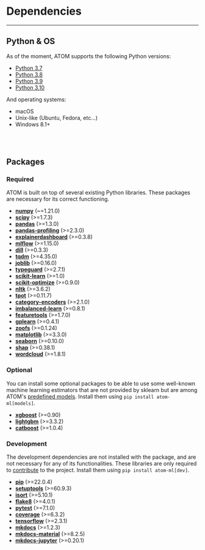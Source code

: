 # Dependencies
--------------

## Python & OS

As of the moment, ATOM supports the following Python versions:

* [Python 3.7](https://www.python.org/downloads/release/python-370/)
* [Python 3.8](https://www.python.org/downloads/release/python-380/)
* [Python 3.9](https://www.python.org/downloads/release/python-390/)
* [Python 3.10](https://www.python.org/downloads/release/python-3100/)

And operating systems:

 * macOS
 * Unix-like (Ubuntu, Fedora, etc...)
 * Windows 8.1+

<br><br>


## Packages

### Required

ATOM is built on top of several existing Python libraries. These
packages are necessary for its correct functioning.

* **[numpy](https://numpy.org/)** (~=1.21.0)
* **[scipy](https://www.scipy.org/)** (>=1.7.3)
* **[pandas](https://pandas.pydata.org/)** (>=1.3.0)
* **[pandas-profiling](https://pandas-profiling.github.io/pandas-profiling/docs/)** (>=2.3.0)
* **[explainerdashboard](https://explainerdashboard.readthedocs.io/en/latest/)** (>=0.3.8)
* **[mlflow](https://mlflow.org/)** (>=1.15.0)
* **[dill](https://pypi.org/project/dill/)** (>=0.3.3)
* **[tqdm](https://tqdm.github.io/)** (>=4.35.0)
* **[joblib](https://joblib.readthedocs.io/en/latest/)** (>=0.16.0)
* **[typeguard](https://typeguard.readthedocs.io/en/latest/)** (>=2.7.1)
* **[scikit-learn](https://scikit-learn.org/stable/)** (>=1.0)
* **[scikit-optimize](https://scikit-optimize.github.io/stable/)** (>=0.9.0)
* **[nltk](https://www.nltk.org/)** (>=3.6.2)
* **[tpot](http://epistasislab.github.io/tpot/)** (>=0.11.7)
* **[category-encoders](https://contrib.scikit-learn.org/categorical-encoding/index.html)** (>=2.1.0)
* **[imbalanced-learn](https://imbalanced-learn.readthedocs.io/en/stable/api.html)** (>=0.8.1)
* **[featuretools](https://www.featuretools.com/)** (>=1.7.0)
* **[gplearn](https://gplearn.readthedocs.io/en/stable/index.html)** (>=0.4.1)
* **[zoofs](https://jaswinder9051998.github.io/zoofs/)** (>=0.1.24)
* **[matplotlib](https://matplotlib.org/)** (>=3.3.0)
* **[seaborn](https://seaborn.pydata.org/)** (>=0.10.0)
* **[shap](https://github.com/slundberg/shap/)** (>=0.38.1)
* **[wordcloud](http://amueller.github.io/word_cloud/)** (>=1.8.1)

### Optional

You can install some optional packages to be able to use some well-known
machine learning estimators that are not provided by sklearn but are
among ATOM's [predefined models](../user_guide/models/#predefined-models).
Install them using `pip install atom-ml[models]`.

* **[xgboost](https://xgboost.readthedocs.io/en/latest/)** (>=0.90)
* **[lightgbm](https://lightgbm.readthedocs.io/en/latest/)** (>=3.3.2)
* **[catboost](https://catboost.ai/docs/concepts/about.html)** (>=1.0.4)


### Development

The development dependencies are not installed with the package, and are
not necessary for any of its functionalities. These libraries are only
required to [contribute](../contributing) to the project. Install them
using `pip install atom-ml[dev]`.

* **[pip](https://pip.pypa.io/en/stable/)** (>=22.0.4)
* **[setuptools](https://github.com/pypa/setuptools)** (>=60.9.3)
* **[isort](https://pycqa.github.io/isort/)** (>=5.10.1)
* **[flake8](https://github.com/pycqa/flake8)** (>=4.0.1)
* **[pytest](https://docs.pytest.org/en/latest/)** (>=7.1.0)
* **[coverage](https://github.com/nedbat/coveragepy)** (>=6.3.2)
* **[tensorflow](https://www.tensorflow.org/)** (>=2.3.1)
* **[mkdocs](https://www.mkdocs.org/)** (>=1.2.3)
* **[mkdocs-material](https://squidfunk.github.io/mkdocs-material/)** (>=8.2.5)
* **[mkdocs-jupyter](https://github.com/danielfrg/mkdocs-jupyter)** (>=0.20.1)
